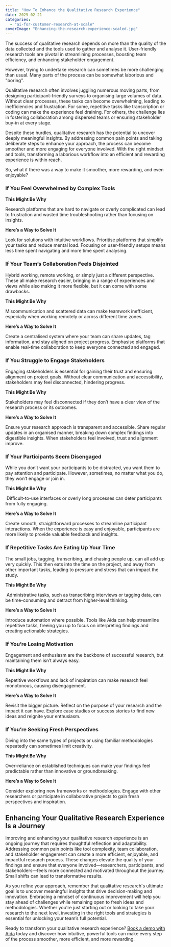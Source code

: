 ```yaml
---
title: "How To Enhance the Qualitative Research Experience"
date: 2025-02-21
categories: 
  - "ai-for-customer-research-at-scale"
coverImage: "Enhancing-the-research-experience-scaled.jpg"
---
```


The success of qualitative research depends on more than the quality of the data collected and the tools used to gather and analyse it. User-friendly research tools are pivotal in streamlining processes, boosting team efficiency, and enhancing stakeholder engagement.

However, trying to undertake research can sometimes be more challenging than usual. Many parts of the process can be somewhat laborious and "boring”. 

Qualitative research often involves juggling numerous moving parts, from designing participant-friendly surveys to organising large volumes of data. Without clear processes, these tasks can become overwhelming, leading to inefficiencies and frustration. For some, repetitive tasks like transcription or coding can make the experience feel draining. For others, the challenge lies in fostering collaboration among dispersed teams or ensuring stakeholder buy-in at every stage.

Despite these hurdles, qualitative research has the potential to uncover deeply meaningful insights. By addressing common pain points and taking deliberate steps to enhance your approach, the process can become smoother and more engaging for everyone involved. With the right mindset and tools, transforming a laborious workflow into an efficient and rewarding experience is within reach.

So, what if there was a way to make it smoother, more rewarding, and even enjoyable?

### **If You Feel Overwhelmed by Complex Tools**

**This Might Be Why**

Research platforms that are hard to navigate or overly complicated can lead to frustration and wasted time troubleshooting rather than focusing on insights.

**Here’s a Way to Solve It**

Look for solutions with intuitive workflows. Prioritise platforms that simplify your tasks and reduce mental load. Focusing on user-friendly setups means less time spent navigating and more time spent analysing.

### **If Your Team’s Collaboration Feels Disjointed**

Hybrid working, remote working, or simply just a different perspective. These all make research easier, bringing in a range of experiences and views while also making it more flexible, but it can come with some drawbacks.

**This Might Be Why**

Miscommunication and scattered data can make teamwork inefficient, especially when working remotely or across different time zones.

**Here’s a Way to Solve It**

Create a centralised system where your team can share updates, tag information, and stay aligned on project progress. Emphasise platforms that enable real-time collaboration to keep everyone connected and engaged.

### **If You Struggle to Engage Stakeholders**

Engaging stakeholders is essential for gaining their trust and ensuring alignment on project goals. Without clear communication and accessibility, stakeholders may feel disconnected, hindering progress.

**This Might Be Why**

Stakeholders may feel disconnected if they don’t have a clear view of the research process or its outcomes.

**Here’s a Way to Solve It**

Ensure your research approach is transparent and accessible. Share regular updates in an organised manner, breaking down complex findings into digestible insights. When stakeholders feel involved, trust and alignment improve.

### **If Your Participants Seem Disengaged**

While you don’t want your participants to be distracted, you want them to pay attention and participate. However, sometimes, no matter what you do, they won’t engage or join in.

**This Might Be Why**

 Difficult-to-use interfaces or overly long processes can deter participants from fully engaging.

**Here’s a Way to Solve It**

Create smooth, straightforward processes to streamline participant interactions. When the experience is easy and enjoyable, participants are more likely to provide valuable feedback and insights.

### **If Repetitive Tasks Are Eating Up Your Time**

The small jobs, tagging, transcribing, and chasing people up, can all add up very quickly. This then eats into the time on the project, and away from other important tasks, leading to pressure and stress that can impact the study.

**This Might Be Why**

 Administrative tasks, such as transcribing interviews or tagging data, can be time-consuming and detract from higher-level thinking.

**Here’s a Way to Solve It**

Introduce automation where possible. Tools like Aida can help streamline repetitive tasks, freeing you up to focus on interpreting findings and creating actionable strategies.

### **If You’re Losing Motivation**

Engagement and enthusiasm are the backbone of successful research, but maintaining them isn’t always easy.

**This Might Be Why**

Repetitive workflows and lack of inspiration can make research feel monotonous, causing disengagement.

**Here’s a Way to Solve It**

Revisit the bigger picture. Reflect on the purpose of your research and the impact it can have. Explore case studies or success stories to find new ideas and reignite your enthusiasm.

### **If You’re Seeking Fresh Perspectives**

Diving into the same types of projects or using familiar methodologies repeatedly can sometimes limit creativity.

**This Might Be Why**

Over-reliance on established techniques can make your findings feel predictable rather than innovative or groundbreaking.

**Here’s a Way to Solve It**

Consider exploring new frameworks or methodologies. Engage with other researchers or participate in collaborative projects to gain fresh perspectives and inspiration.

## Enhancing Your Qualitative Research Experience Is a Journey

Improving and enhancing your qualitative research experience is an ongoing journey that requires thoughtful reflection and adaptability. Addressing common pain points like tool complexity, team collaboration, and stakeholder engagement can create a more efficient, enjoyable, and impactful research process. These changes elevate the quality of your findings and ensure that everyone involved—researchers, participants, and stakeholders—feels more connected and motivated throughout the journey. Small shifts can lead to transformative results.

As you refine your approach, remember that qualitative research's ultimate goal is to uncover meaningful insights that drive decision-making and innovation. Embracing a mindset of continuous improvement will help you stay ahead of challenges while remaining open to fresh ideas and methodologies. Whether you're just starting out or looking to take your research to the next level, investing in the right tools and strategies is essential for unlocking your team’s full potential.

Ready to transform your qualitative research experience? [Book a demo with Aida](https://beings.com/contact/) today and discover how intuitive, powerful tools can make every step of the process smoother, more efficient, and more rewarding.

